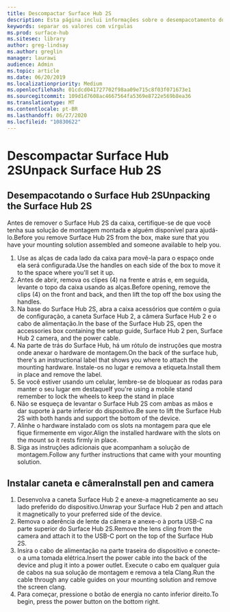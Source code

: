 ```yaml
---
title: Descompactar Surface Hub 2S
description: Esta página inclui informações sobre o desempacotamento do hub de superfície 2S com segurança.
keywords: separar os valores com vírgulas
ms.prod: surface-hub
ms.sitesec: library
author: greg-lindsay
ms.author: greglin
manager: laurawi
audience: Admin
ms.topic: article
ms.date: 06/20/2019
ms.localizationpriority: Medium
ms.openlocfilehash: 01cdcd041727702f98aa09e715c8f03f071673e1
ms.sourcegitcommit: 109d1d7608ac4667564fa5369e8722e569b8ea36
ms.translationtype: MT
ms.contentlocale: pt-BR
ms.lasthandoff: 06/27/2020
ms.locfileid: "10830622"
---
```

# <span data-ttu-id="44dfa-104">Descompactar Surface Hub 2S</span><span class="sxs-lookup"><span data-stu-id="44dfa-104">Unpack Surface Hub 2S</span></span>

## <span data-ttu-id="44dfa-105">Desempacotando o Surface Hub 2S</span><span class="sxs-lookup"><span data-stu-id="44dfa-105">Unpacking the Surface Hub 2S</span></span>

<span data-ttu-id="44dfa-106">Antes de remover o Surface Hub 2S da caixa, certifique-se de que você tenha sua solução de montagem montada e alguém disponível para ajudá-lo.</span><span class="sxs-lookup"><span data-stu-id="44dfa-106">Before you remove Surface Hub 2S from the box, make sure that you have your mounting solution assembled and someone available to help you.</span></span>

1. <span data-ttu-id="44dfa-107">Use as alças de cada lado da caixa para movê-la para o espaço onde ela será configurada.</span><span class="sxs-lookup"><span data-stu-id="44dfa-107">Use the handles on each side of the box to move it to the space where you'll set it up.</span></span>
2. <span data-ttu-id="44dfa-108">Antes de abrir, remova os clipes (4) na frente e atrás e, em seguida, levante o topo da caixa usando as alças.</span><span class="sxs-lookup"><span data-stu-id="44dfa-108">Before opening, remove the clips (4) on the front and back, and then lift the top off the box using the handles.</span></span>
3. <span data-ttu-id="44dfa-109">Na base do Surface Hub 2S, abra a caixa acessórios que contém o guia de configuração, a caneta Surface Hub 2, a câmera Surface Hub 2 e o cabo de alimentação.</span><span class="sxs-lookup"><span data-stu-id="44dfa-109">In the base of the Surface Hub 2S, open the accessories box containing the setup guide, Surface Hub 2 pen, Surface Hub 2 camera, and the power cable.</span></span>
4. <span data-ttu-id="44dfa-110">Na parte de trás do Surface Hub, há um rótulo de instruções que mostra onde anexar o hardware de montagem.</span><span class="sxs-lookup"><span data-stu-id="44dfa-110">On the back of the surface hub, there's an instructional label that shows you where to attach the mounting hardware.</span></span> <span data-ttu-id="44dfa-111">Instale-os no lugar e remova a etiqueta.</span><span class="sxs-lookup"><span data-stu-id="44dfa-111">Install them in place and remove the label.</span></span>
5. <span data-ttu-id="44dfa-112">Se você estiver usando um celular, lembre-se de bloquear as rodas para manter o seu lugar em destaque</span><span class="sxs-lookup"><span data-stu-id="44dfa-112">If you're using a mobile stand remember to lock the wheels to keep the stand in place</span></span>
6. <span data-ttu-id="44dfa-113">Não se esqueça de levantar o Surface Hub 2S com ambas as mãos e dar suporte à parte inferior do dispositivo.</span><span class="sxs-lookup"><span data-stu-id="44dfa-113">Be sure to lift the Surface Hub 2S with both hands and support the bottom of the device.</span></span>
7. <span data-ttu-id="44dfa-114">Alinhe o hardware instalado com os slots na montagem para que ele fique firmemente em vigor.</span><span class="sxs-lookup"><span data-stu-id="44dfa-114">Align the installed hardware with the slots on the mount so it rests firmly in place.</span></span>
8. <span data-ttu-id="44dfa-115">Siga as instruções adicionais que acompanham a solução de montagem.</span><span class="sxs-lookup"><span data-stu-id="44dfa-115">Follow any further instructions that came with your mounting solution.</span></span>

## <span data-ttu-id="44dfa-116">Instalar caneta e câmera</span><span class="sxs-lookup"><span data-stu-id="44dfa-116">Install pen and camera</span></span>

1. <span data-ttu-id="44dfa-117">Desenvolva a caneta Surface Hub 2 e anexe-a magneticamente ao seu lado preferido do dispositivo.</span><span class="sxs-lookup"><span data-stu-id="44dfa-117">Unwrap your Surface Hub 2 pen and attach it magnetically to your preferred side of the device.</span></span>
2. <span data-ttu-id="44dfa-118">Remova o aderência de lente da câmera e anexe-o à porta USB-C na parte superior do Surface Hub 2S.</span><span class="sxs-lookup"><span data-stu-id="44dfa-118">Remove the lens cling from the camera and attach it to the USB-C port on the top of the Surface Hub 2S.</span></span>
3. <span data-ttu-id="44dfa-119">Insira o cabo de alimentação na parte traseira do dispositivo e conecte-o a uma tomada elétrica.</span><span class="sxs-lookup"><span data-stu-id="44dfa-119">Insert the power cable into the back of the device and plug it into a power outlet.</span></span> <span data-ttu-id="44dfa-120">Execute o cabo em qualquer guia de cabos na sua solução de montagem e remova a tela Clang.</span><span class="sxs-lookup"><span data-stu-id="44dfa-120">Run the cable through any cable guides on your mounting solution and remove the screen clang.</span></span>
4. <span data-ttu-id="44dfa-121">Para começar, pressione o botão de energia no canto inferior direito.</span><span class="sxs-lookup"><span data-stu-id="44dfa-121">To begin, press the power button on the bottom right.</span></span>
